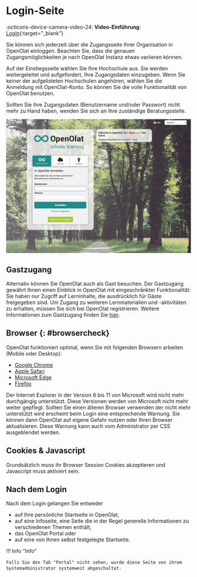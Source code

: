 # Login-Seite

:octicons-device-camera-video-24: **Video-Einführung**: [Login](<https://www.youtube.com/embed/Sy5cXJL7K90>){:target="_blank”} 

Sie können sich jederzeit über die Zugangsseite Ihrer Organisation in OpenOlat
einloggen. Beachten Sie, dass die genauen Zugangsmöglichkeiten je nach
OpenOlat Instanz etwas variieren können.

Auf der Einstiegsseite wählen Sie Ihre Hochschule aus. Sie werden
weitergeleitet und aufgefordert, Ihre Zugangsdaten einzugeben. Wenn Sie keiner
der aufgelisteten Hochschulen angehören, wählen Sie  die Anmeldung mit
OpenOlat-Konto. So können Sie die volle Funktionalität von OpenOlat benutzen.

Sollten Sie ihre Zugangsdaten (Benutzername und/oder Passwort) nicht mehr zu
Hand haben, wenden Sie sich an Ihre zuständige Beratungsstelle.

![Loginseite](assets/loginscreen.de.jpg)
  
## Gastzugang

Alternativ können Sie OpenOlat auch als Gast besuchen. Der Gastzugang gewährt
Ihnen einen Einblick in OpenOlat mit eingeschränkter Funktionalität: Sie haben
nur Zugriff auf Lerninhalte, die ausdrücklich für Gäste freigegeben sind. Um
Zugang zu weiteren Lernmaterialien und -aktivitäten zu erhalten, müssen Sie
sich bei OpenOlat registrieren. Weitere Informationen zum Gastzugang finden
Sie [hier](../basic_concepts/guest_access.de.md).

## Browser {: #browsercheck}

OpenOlat funktioniert optimal, wenn Sie mit folgenden Browsern arbeiten (Mobile oder Desktop):

* [Google Chrome](http://www.google.com/chrome/)
* [Apple Safari](http://www.apple.com/safari/)
* [Microsoft Edge](https://www.microsoft.com/edge)
* [Firefox](http://www.mozilla.org/firefox/)

Der Internet Explorer in der Version 6 bis 11 von Microsoft wird nicht
mehr durchgängig unterstützt. Diese Versionen werden von Microsoft nicht mehr
weiter gepflegt. Sollten Sie einen älteren Browser verwenden der nicht mehr
unterstützt wird erscheint beim Login eine entsprechende Warnung. Sie können
dann OpenOlat auf eigene Gefahr nutzen oder Ihren Browser aktualisieren. Diese
Warnung kann auch vom Administrator per CSS ausgeblendet werden.

## Cookies & Javascript

Grundsätzlich muss ihr Browser Session Cookies akzeptieren und Javascript muss
aktiviert sein.

## Nach dem Login

Nach dem Login gelangen Sie entweder  
* auf Ihre persönliche Startseite in
OpenOlat, 
* auf eine Infoseite, eine Seite die in der Regel generelle Informationen zu verschiedenen Themen enthält, 
* das OpenOlat Portal oder 
* auf eine von Ihnen selbst festgelegte Startseite. 

!!! Info "Info"

    Falls Sie den Tab "Portal" nicht sehen, wurde diese Seite von ihrem Systemadministrator systemweit abgeschaltet.